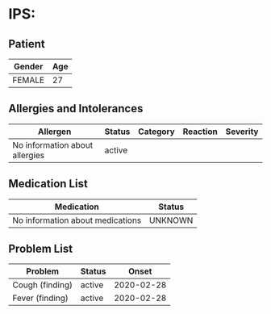 # IPS:

## Patient

|Gender|Age|
|---|---|
|FEMALE|27|

## Allergies and Intolerances

|Allergen|Status|Category|Reaction|Severity|
|---|---|---|---|---|
|No information about allergies|active||||

## Medication List

|Medication|Status|
|---|---|
|No information about medications|UNKNOWN|

## Problem List

|Problem|Status|Onset|
|---|---|---|
|Cough (finding)|active|2020-02-28|
|Fever (finding)|active|2020-02-28|

